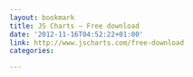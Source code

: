 ```yaml
---
layout: bookmark
title: JS Charts – Free download
date: '2012-11-16T04:52:22+01:00'
link: http://www.jscharts.com/free-download
categories: 

---
```


